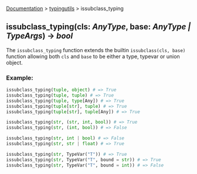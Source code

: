 [Documentation](/docs/documentation.md) > [typingutils](/docs/typingutils/module.md) > issubclass_typing

## issubclass_typing(cls: _AnyType_, base: _AnyType | TypeArgs_) -> _bool_

The `issubclass_typing` function extends the builtin `issubclass(cls, base)` function allowing both `cls` and `base` to be either a type, typevar or union object.

### Example:
```python
issubclass_typing(tuple, object) # => True
issubclass_typing(tuple, tuple) # => True
issubclass_typing(tuple, type[Any]) # => True
issubclass_typing(tuple[str], tuple) # => True
issubclass_typing(tuple[str], tuple[Any]) # => True

issubclass_typing(str, (str, int, bool)) # => True
issubclass_typing(str, (int, bool)) # => False

issubclass_typing(str, int | bool) # => False
issubclass_typing(str, str | float) # => True

issubclass_typing(str, TypeVar("T")) # => True
issubclass_typing(str, TypeVar("T", bound = str)) # => True
issubclass_typing(str, TypeVar("T", bound = int)) # => False
```